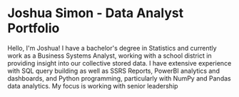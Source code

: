 # Joshua Simon - Data Analyst Portfolio
Hello, I'm Joshua! I have a bachelor's degree in Statistics and currently work as a Business Systems Analyst, working with a school district in providing insight into our collective stored data. I have extensive experience with SQL query building as well as SSRS Reports, PowerBI analytics and dashboards, and Python programming, particularly with NumPy and Pandas data analytics. My focus is working with senior leadership 
